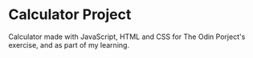 # Calculator Project
 Calculator made with JavaScript, HTML and CSS for The Odin Porject's exercise,
 and as part of my learning.
